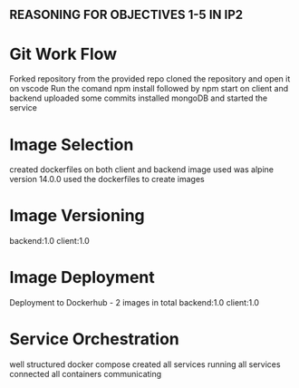 ## REASONING FOR OBJECTIVES 1-5 IN IP2
# Git Work Flow
Forked repository from the provided repo
cloned the repository and open it on vscode
Run the comand npm install followed by npm start on client and backend
uploaded some commits 
installed mongoDB and started the service

# Image Selection
created dockerfiles on both client and backend
image used was alpine version 14.0.0
used the dockerfiles to create images 


# Image Versioning

backend:1.0
client:1.0

# Image Deployment

Deployment to Dockerhub - 2 images in total 
backend:1.0
client:1.0


# Service Orchestration

well structured docker compose created
all services running 
all services connected 
all containers communicating 


